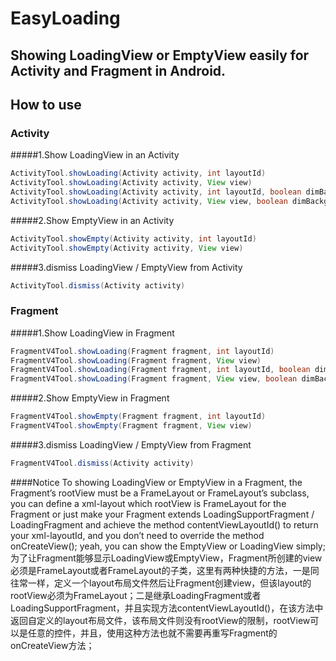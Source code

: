 
# EasyLoading
## Showing LoadingView or EmptyView easily for Activity and Fragment in Android.
## How to use
### Activity
#####1.Show LoadingView in an Activity
```java
ActivityTool.showLoading(Activity activity, int layoutId)
ActivityTool.showLoading(Activity activity, View view)
ActivityTool.showLoading(Activity activity, int layoutId, boolean dimBackground)
ActivityTool.showLoading(Activity activity, View view, boolean dimBackground)
```
#####2.Show EmptyView in an Activity
```java
ActivityTool.showEmpty(Activity activity, int layoutId)
ActivityTool.showEmpty(Activity activity, View view)
```
#####3.dismiss LoadingView / EmptyView from Activity
```java
ActivityTool.dismiss(Activity activity)
```
### Fragment

#####1.Show LoadingView in Fragment
```java
FragmentV4Tool.showLoading(Fragment fragment, int layoutId)
FragmentV4Tool.showLoading(Fragment fragment, View view)
FragmentV4Tool.showLoading(Fragment fragment, int layoutId, boolean dimBackground)
FragmentV4Tool.showLoading(Fragment fragment, View view, boolean dimBackground)
```
#####2.Show EmptyView in Fragment
```java
FragmentV4Tool.showEmpty(Fragment fragment, int layoutId)
FragmentV4Tool.showEmpty(Fragment fragment, View view)
```
#####3.dismiss LoadingView / EmptyView from Fragment
```java
FragmentV4Tool.dismiss(Activity activity)
```
####Notice
    To showing LoadingView or EmptyView in a Fragment, the Fragment’s rootView must be a FrameLayout or FrameLayout’s subclass, you can define a xml-layout which rootView is FrameLayout for the Fragment or just make your Fragment extends  LoadingSupportFragment / LoadingFragment and achieve the method contentViewLayoutId() to return your xml-layoutId, and you don’t need to override the method onCreateView(); yeah, you can show the EmptyView or LoadingView simply;</br>
    为了让Fragment能够显示LoadingView或EmptyView，Fragment所创建的view必须是FrameLayout或者FrameLayout的子类，这里有两种快捷的方法，一是同往常一样，定义一个layout布局文件然后让Fragment创建view，但该layout的rootView必须为FrameLayout；二是继承LoadingFragment或者LoadingSupportFragment，并且实现方法contentViewLayoutId()，在该方法中返回自定义的layout布局文件，该布局文件则没有rootView的限制，rootView可以是任意的控件，并且，使用这种方法也就不需要再重写Fragment的onCreateView方法；
